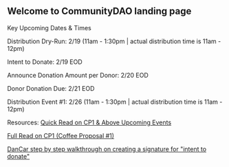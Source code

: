 ## Welcome to CommunityDAO landing page

Key Upcoming Dates & Times

Distribution Dry-Run: 2/19 (11am - 1:30pm | actual distribution time is 11am - 12pm)

Intent to Donate: 2/19 EOD 

Announce Donation Amount per Donor: 2/20 EOD

Donor Donation Due: 2/21 EOD

Distribution Event #1: 2/26 (11am - 1:30pm | actual distribution time is 11am - 12pm)

Resources:
[Quick Read on CP1 & Above Upcoming Events](https://docs.google.com/document/d/12oDZ1HTVkYquvrQUGqkzeplffgPU4LEKFMdI6s_EQFY/edit?usp=sharing)

[Full Read on CP1 (Coffee Proposal #1)](https://docs.google.com/document/d/1UIysvAvpglkPawQkUQSz19a-H8HeZ5zLCNNwWm-K_pU/edit)

[DanCar step by step walkthrough on creating a signature for "intent to donate"](https://youtu.be/yGZHDrl-oOU)
